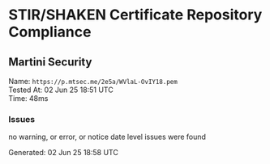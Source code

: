 # STIR/SHAKEN Certificate Repository Compliance

## Martini Security

Name: `https://p.mtsec.me/2e5a/WVlaL-OvIY18.pem`\
Tested At: 02 Jun 25 18:51 UTC\
Time: 48ms

### Issues

no warning, or error, or notice date level issues were found

Generated: 02 Jun 25 18:58 UTC